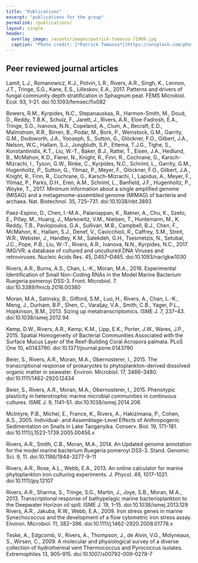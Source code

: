 ```yaml
---
title: "Publications"
excerpt: "publications for the group"
permalink: /publications/
layout: single
header:
  overlay_image: /assets/images/patrick-tomasso-71909.jpg
  caption: "Photo credit: [*Patrick Tomasso*](https://unsplash.com/photos/Oaqk7qqNh_c)"
---
```

## Peer reviewed journal articles

Lamit, L.J., Romanowicz, K.J., Potvin, L.R., Rivers, A.R., Singh, K., Lennon, J.T., Tringe, S.G., Kane, E.S., Lilleskov, E.A., 2017. Patterns and drivers of fungal community depth stratification in Sphagnum peat. FEMS Microbiol. Ecol. 93, 1–21. doi:10.1093/femsec/fix082

Bowers, R.M., Kyrpides, N.C., Stepanauskas, R., Harmon-Smith, M., Doud, D., Reddy, T.B.K., Schulz, F., Jarett, J., Rivers, A.R., Eloe-Fadrosh, E.A., Tringe, S.G., Ivanova, N.N., Copeland, A., Clum, A., Becraft, E.D., Malmstrom, R.R., Birren, B., Podar, M., Bork, P., Weinstock, G.M., Garrity, G.M., Dodsworth, J.A., Yooseph, S., Sutton, G., Glöckner, F.O., Gilbert, J.A., Nelson, W.C., Hallam, S.J., Jungbluth, S.P., Ettema, T.J.G., Tighe, S., Konstantinidis, K.T., Liu, W.-T., Baker, B.J., Rattei, T., Eisen, J.A., Hedlund, B., McMahon, K.D., Fierer, N., Knight, R., Finn, R., Cochrane, G., Karsch-Mizrachi, I., Tyson, G.W., Rinke, C., Kyrpides, N.C., Schriml, L., Garrity, G.M., Hugenholtz, P., Sutton, G., Yilmaz, P., Meyer, F., Glöckner, F.O., Gilbert, J.A., Knight, R., Finn, R., Cochrane, G., Karsch-Mizrachi, I., Lapidus, A., Meyer, F., Yilmaz, P., Parks, D.H., Eren, A.M., Schriml, L., Banfield, J.F., Hugenholtz, P., Woyke, T., 2017. Minimum information about a single amplified genome (MISAG) and a metagenome-assembled genome (MIMAG) of bacteria and archaea. Nat. Biotechnol. 35, 725–731. doi:10.1038/nbt.3893

Paez-Espino, D., Chen, I.-M.A., Palaniappan, K., Ratner, A., Chu, K., Szeto, E., Pillay, M., Huang, J., Markowitz, V.M., Nielsen, T., Huntemann, M., K. Reddy, T.B., Pavlopoulos, G.A., Sullivan, M.B., Campbell, B.J., Chen, F., McMahon, K., Hallam, S.J., Denef, V., Cavicchioli, R., Caffrey, S.M., Streit, W.R., Webster, J., Handley, K.M., Salekdeh, G.H., Tsesmetzis, N., Setubal, J.C., Pope, P.B., Liu, W.-T., Rivers, A.R., Ivanova, N.N., Kyrpides, N.C., 2017. IMG/VR: a database of cultured and uncultured DNA Viruses and retroviruses. Nucleic Acids Res. 45, D457–D465. doi:10.1093/nar/gkw1030

Rivers, A.R., Burns, A.S., Chan, L.-K., Moran, M.A., 2016. Experimental Identification of Small Non-Coding RNAs in the Model Marine Bacterium Ruegeria pomeroyi DSS-3. Front. Microbiol. 7. doi:10.3389/fmicb.2016.00380

Moran, M.A., Satinsky, B., Gifford, S.M., Luo, H., Rivers, A., Chan, L.-K., Meng, J., Durham, B.P., Shen, C., Varaljay, V.A., Smith, C.B., Yager, P.L., Hopkinson, B.M., 2013. Sizing up metatranscriptomics. ISME J. 7, 237–43. doi:10.1038/ismej.2012.94

Kemp, D.W., Rivers, A.R., Kemp, K.M., Lipp, E.K., Porter, J.W., Wares, J.P., 2015. Spatial Homogeneity of Bacterial Communities Associated with the Surface Mucus Layer of the Reef-Building Coral Acropora palmata. PLoS One 10, e0143790. doi:10.1371/journal.pone.0143790

Beier, S., Rivers, A.R., Moran, M.A., Obernosterer, I., 2015. The transcriptional response of prokaryotes to phytoplankton-derived dissolved organic matter in seawater. Environ. Microbiol. 17, 3466–3480. doi:10.1111/1462-2920.12434

Beier, S., Rivers, A.R., Moran, M.A., Obernosterer, I., 2015. Phenotypic plasticity in heterotrophic marine microbial communities in continuous cultures. ISME J. 9, 1141–51. doi:10.1038/ismej.2014.206

McIntyre, P.B., Michel, E., France, K., Rivers, A., Hakizimana, P., Cohen, A.S., 2005. Individual- and Assemblage-Level Effects of Anthropogenic Sedimentation on Snails in Lake Tanganyika. Conserv. Biol. 19, 171–181. doi:10.1111/j.1523-1739.2005.00456.x

Rivers, A.R., Smith, C.B., Moran, M.A., 2014. An Updated genome annotation for the model marine bacterium Ruegeria pomeroyi DSS-3. Stand. Genomic Sci. 9, 11. doi:10.1186/1944-3277-9-11

Rivers, A.R., Rose, A.L., Webb, E.A., 2013. An online calculator for marine phytoplankton iron culturing experiments. J. Phycol. 49, 1017–1021. doi:10.1111/jpy.12107

Rivers, A.R., Sharma, S., Tringe, S.G., Martin, J., Joye, S.B., Moran, M.A., 2013. Transcriptional response of bathypelagic marine bacterioplankton to the Deepwater Horizon oil spill. ISME J. 19, 1–15. doi:10.1038/ismej.2013.129
Rivers, A.R., Jakuba, R.W., Webb, E.A., 2009. Iron stress genes in marine Synechococcus and the development of a flow cytometric iron stress assay. Environ. Microbiol. 11, 382–396. doi:10.1111/j.1462-2920.2008.01778.x

Teske, A., Edgcomb, V., Rivers, A., Thompson, J., de Alvin, V.G., Molyneaux, S., Wirsen, C., 2009. A molecular and physiological survey of a diverse collection of hydrothermal vent Thermococcus and Pyrococcus isolates. Extremophiles 13, 905–915. doi:10.1007/s00792-009-0278-7
